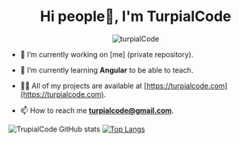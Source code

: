 <h1 align="center">Hi people👋, I'm TurpialCode </h1>

<p align="center"> <img src="https://komarev.com/ghpvc/?username=PFT-Repo&label=Profile%20views&color=00aaff&style=flat" alt="turpialCode" /> </p>

- 🔭 I’m currently working on [me] (private repository).

- 🌱 I’m currently learning **Angular** to be able to teach.

- 👨‍💻 All of my projects are available at [https://turpialcode.com](https://turpialcode.com).

- 📫 How to reach me **turpialcode@gmail.com**.

![TrupialCode GitHub stats](https://github-readme-stats.vercel.app/api?username=PFT-Repo&show_icons=true&theme=transparent)
[![Top Langs](https://github-readme-stats.vercel.app/api/top-langs/?username=PFT-Repo&layout=compact)](https://github.com/anuraghazra/github-readme-stats)
